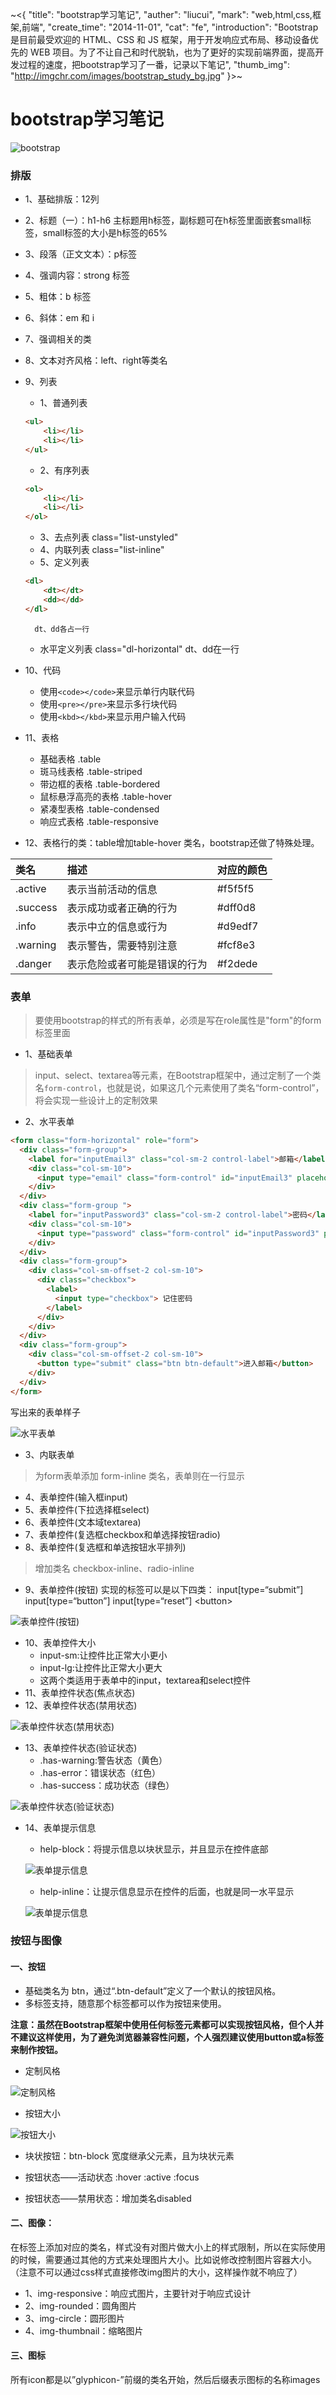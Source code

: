 ~<{
    "title": "bootstrap学习笔记",
    "auther": "liucui",
    "mark": "web,html,css,框架,前端",
    "create_time": "2014-11-01",
    "cat": "fe",
    "introduction": "Bootstrap 是目前最受欢迎的 HTML、CSS 和 JS 框架，用于开发响应式布局、移动设备优先的 WEB 项目。为了不让自己和时代脱轨，也为了更好的实现前端界面，提高开发过程的速度，把bootstrap学习了一番，记录以下笔记",
    "thumb_img": "http://imgchr.com/images/bootstrap_study_bg.jpg"
}>~

# bootstrap学习笔记
![bootstrap](http://imgchr.com/images/bootstrap_study_bg.jpg)

### 排版
- 1、基础排版：12列
- 2、标题（一）：h1-h6  主标题用h标签，副标题可在h标签里面嵌套small标签，small标签的大小是h标签的65%
- 3、段落（正文文本）：p标签
- 4、强调内容：strong 标签
- 5、粗体：b 标签
- 6、斜体：em 和 i
- 7、强调相关的类
- 8、文本对齐风格：left、right等类名
- 9、列表
    - 1、普通列表
    ``` html
    <ul>
        <li></li>
        <li></li>
    </ul>
    ```
    - 2、有序列表
    ``` html
    <ol>
        <li></li>
        <li></li>
    </ol>
    ```
    - 3、去点列表 class="list-unstyled"
    - 4、内联列表 class="list-inline"
    - 5、定义列表
    ``` html
    <dl>
        <dt></dt>
        <dd></dd>
    </dl>
    ```
        dt、dd各占一行
    - 水平定义列表 class="dl-horizontal" dt、dd在一行

- 10、代码
    - 使用`<code></code>`来显示单行内联代码
    - 使用`<pre></pre>`来显示多行块代码
    - 使用`<kbd></kbd>`来显示用户输入代码
- 11、表格
    - 基础表格   .table
    - 斑马线表格   .table-striped
    - 带边框的表格  .table-bordered
    - 鼠标悬浮高亮的表格   .table-hover
    - 紧凑型表格   .table-condensed
    - 响应式表格   .table-responsive
- 12、表格行的类：table增加table-hover 类名，bootstrap还做了特殊处理。

| 类名 | 描述  | 对应的颜色 |
| :-----| :------| :----------|
| .active| 表示当前活动的信息 | #f5f5f5 |
| .success | 表示成功或者正确的行为 | #dff0d8 |
| .info | 表示中立的信息或行为 | #d9edf7 |
| .warning | 表示警告，需要特别注意 | #fcf8e3 |
| .danger | 表示危险或者可能是错误的行为 | #f2dede|

### 表单
> 要使用bootstrap的样式的所有表单，必须是写在role属性是"form"的form标签里面

- 1、基础表单
> input、select、textarea等元素，在Bootstrap框架中，通过定制了一个类名`form-control`，也就是说，如果这几个元素使用了类名“form-control”，将会实现一些设计上的定制效果

- 2、水平表单
``` html
<form class="form-horizontal" role="form">
  <div class="form-group">
    <label for="inputEmail3" class="col-sm-2 control-label">邮箱</label>
    <div class="col-sm-10">
      <input type="email" class="form-control" id="inputEmail3" placeholder="请输入您的邮箱地址">
    </div>
  </div>
  <div class="form-group ">
    <label for="inputPassword3" class="col-sm-2 control-label">密码</label>
    <div class="col-sm-10">
      <input type="password" class="form-control" id="inputPassword3" placeholder="请输入您的邮箱密码">
    </div>
  </div>
  <div class="form-group">
    <div class="col-sm-offset-2 col-sm-10">
      <div class="checkbox">
        <label>
          <input type="checkbox"> 记住密码
        </label>
      </div>
    </div>
  </div>
  <div class="form-group">
    <div class="col-sm-offset-2 col-sm-10">
      <button type="submit" class="btn btn-default">进入邮箱</button>
    </div>
  </div>
</form>
```

写出来的表单样子

![水平表单](http://imgchr.com/images/bootstrap-1.png)

- 3、内联表单
> 为form表单添加 form-inline 类名，表单则在一行显示
- 4、表单控件(输入框input)
- 5、表单控件(下拉选择框select)
- 6、表单控件(文本域textarea)
- 7、表单控件(复选框checkbox和单选择按钮radio)
- 8、表单控件(复选框和单选按钮水平排列)
> 增加类名 checkbox-inline、radio-inline
- 9、表单控件(按钮)
实现的标签可以是以下四类：
input[type=“submit”]
input[type=“button”]
input[type=“reset”]
&lt;button&gt;

![表单控件(按钮)](http://imgchr.com/images/bootstrap-2.png)
- 10、表单控件大小
    - input-sm:让控件比正常大小更小
    - input-lg:让控件比正常大小更大
    - 这两个类适用于表单中的input，textarea和select控件
- 11、表单控件状态(焦点状态)
- 12、表单控件状态(禁用状态)

![表单控件状态(禁用状态)](http://imgchr.com/images/bootstrap-3.png)
- 13、表单控件状态(验证状态)
    - .has-warning:警告状态（黄色）
    - .has-error：错误状态（红色）
    - .has-success：成功状态（绿色）

![表单控件状态(验证状态)](http://imgchr.com/images/bootstrap-4.png)
- 14、表单提示信息
    - help-block：将提示信息以块状显示，并且显示在控件底部

    ![表单提示信息](http://imgchr.com/images/bootstrap-5.png)

    - help-inline：让提示信息显示在控件的后面，也就是同一水平显示

    ![表单提示信息](http://imgchr.com/images/bootstrap-6.png)
### 按钮与图像
#### 一、按钮
- 基础类名为 btn，通过“.btn-default”定义了一个默认的按钮风格。
- 多标签支持，随意那个标签都可以作为按钮来使用。

**注意：虽然在Bootstrap框架中使用任何标签元素都可以实现按钮风格，但个人并不建议这样使用，为了避免浏览器兼容性问题，个人强烈建议使用button或a标签来制作按钮。**

- 定制风格

![定制风格](http://imgchr.com/images/bootstrap-7.jpg)

- 按钮大小

![按钮大小](http://imgchr.com/images/bootstrap-8.jpg)

- 块状按钮：btn-block 宽度继承父元素，且为块状元素
- 按钮状态——活动状态
    :hover   :active    :focus

- 按钮状态——禁用状态：增加类名disabled

#### 二、图像：
在<img>标签上添加对应的类名，样式没有对图片做大小上的样式限制，所以在实际使用的时候，需要通过其他的方式来处理图片大小。比如说修改控制图片容器大小。（注意不可以通过css样式直接修改img图片的大小，这样操作就不响应了）

- 1、img-responsive：响应式图片，主要针对于响应式设计
- 2、img-rounded：圆角图片
- 3、img-circle：圆形图片
- 4、img-thumbnail：缩略图片

#### 三、图标
所有icon都是以”glyphicon-”前缀的类名开始，然后后缀表示图标的名称images
